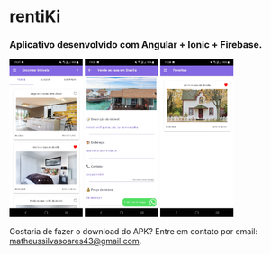 # rentiKi
### Aplicativo desenvolvido com Angular + Ionic + Firebase.

<img src="https://github.com/mssdesign/portfolios/blob/main/portifolio_vs1/src/Assets/Mockups/Rentiki/Screenshot_20220119-193740_rentiki_app.jpg?raw=true" width="130" height="280">

<img src="https://github.com/mssdesign/portfolios/blob/main/portifolio_vs1/src/Assets/Mockups/Rentiki/Screenshot_20220119-193831_rentiki_app.jpg?raw=true" width="130" height="280">

<img src="https://github.com/mssdesign/portfolios/blob/main/portifolio_vs1/src/Assets/Mockups/Rentiki/Screenshot_20220119-193804_rentiki_app.jpg?raw=true" width="130" height="280">

Gostaria de fazer o download do APK? Entre em contato por email: matheussilvasoares43@gmail.com.
